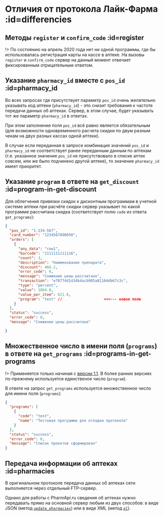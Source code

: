 # Отличия от протокола Лайк-Фарма :id=differencies


## Методы `register` и `confirm_code`  :id=register

!>  По состоянию на апрель 2020 года нет ни одной программы, где бы использовалась регистрация карты на кассе в аптеке. На вызовы `register` и `confirm_code` сервер на данный момент отвечает фиксированным отрицательным ответом.


## Указание `pharmacy_id` вместе с `pos_id`  :id=pharmacy_id

Во всех запросах где присутствует параметр `pos_id` очень желательно указывать код аптеки (`pharmacy_id`) - это снизит требования к частоте передачи данных об аптеках. Сервер, в этом случае, будет указывать тот же параметр `pharmacy_id` в ответах.

При этом заполнение поля `pos_id` всё равно является обязательным (для возможности одновременного расчета скидки по двум разным чекам на двух разных кассах одной аптеки).

В случае если переданная в запросе комбинация значений `pos_id` и `pharmacy_id`  не соответствует ранее переданным данным по аптекам (т.е. указанное значение `pos_id` не присутствовало в списке аптек совсем, или же было подчинено другой аптеке), то значение `pharmacy_id` имеет приоритет.


## Указание `program` в ответе на `get_discount` :id=program-in-get-discount

Для облегчения привязки скидок к дисконтным программам в учетной системе аптеки при расчёте скидки сервер указывает по какой программе рассчитана скидка (соответствует полю `code` из ответа `get_programs`):

```json
{
  "pos_id": "1-234-567",
  "card_number": "1234567890050",
  "orders": [
    {
      "any_data": "row1",
      "barcode": "1111111111116",
      "count": 3,
      "description": "Наименование препарата",
      "discount": 466.2,
      "error_code": 0,
      "message": "Снижение цены рассчитано",
      "transaction": "e70774d1434b4acb905a81164db67c3c",
      "type": "percent",
      "value": 1864.8,
      "value_per_item": 621.6,
      "program": "test" //                   <<<--- новое поле
    }
  ],
  "status": "success",
  "error_code": 0,
  "message": "Снижение цены рассчитано"

}
```


## Множественное число в имени поля (`programs`) в ответе на `get_programs` :id=programs-in-get-programs

!> Применяется только начиная с [версии 1.1](connect.md#api-version-1-1). В более ранних версиях по-прежнему используется единственое число (`program`).

В ответе на запрос `get_programs` используется множественное число для имени поля (`programs`):

```json
{
  "programs": [
    {
      "code": "test",
      "name": "Тестовая программа для отладки протокола"
    }
  ],
  "status": "success",
  "error_code": 0,
  "message": "Список проектов сформирован"
}
```


## Передача информации об аптеках :id=pharmacies

В оригинальном протоколе передача данных об аптеках сети выполняется через отдельный FTP-сервер.

Однако для работы с PharmApi.ru сведения об аптеках нужно передавать прямо на основной сервер любым из двух способов: в виде JSON (метод [`update_pharmacies`](/methods/update_pharmacies.md)) или в виде XML (метод [`pl`](/methods/pl.md)).
